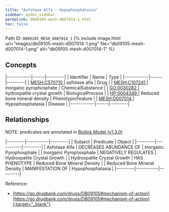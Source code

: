 ```yaml
---
title: "Asfotase Alfa - Hypophosphatasia"
sidebar: mydoc_sidebar
permalink: db09105-mesh-d007014-1.html
toc: false 
---
```



Path ID: `DB09105_MESH_D007014_1`
{% include image.html url="images/db09105-mesh-d007014-1.png" file="db09105-mesh-d007014-1.png" alt="db09105-mesh-d007014-1" %}

## Concepts

|------------|------|---------|
| Identifier | Name | Type    |
|------------|------|---------|
| <a href="https://identifiers.org/MESH:C570710">MESH:C570710 </a> | asfotase alfa | Drug |
| <a href="https://identifiers.org/MESH:C107241">MESH:C107241 </a> | inorgainc pyrophosphate | ChemicalSubstance |
| <a href="https://identifiers.org/GO:0030282">GO:0030282 </a> | hydroxpatite crystal growth | BiologicalProcess |
| <a href="https://identifiers.org/HP:0004349">HP:0004349 </a> | Reduced bone mineral density | PhenotypicFeature |
| <a href="https://identifiers.org/MESH:D007014">MESH:D007014 </a> | Hypophosphatasia | Disease |
|------------|------|---------|

## Relationships


NOTE: predicates are annotated in <a href="https://github.com/biolink/biolink-model/releases/tag/v1.3.0">Biolink Model (v1.3.0)</a>

|---------|-----------|---------|
| Subject | Predicate | Object  |
|---------|-----------|---------|
| Asfotase Alfa | DECREASES ABUNDANCE OF | Inorgainc Pyrophosphate |
| Inorgainc Pyrophosphate | NEGATIVELY REGULATES | Hydroxpatite Crystal Growth |
| Hydroxpatite Crystal Growth | HAS PHENOTYPE | Reduced Bone Mineral Density |
| Reduced Bone Mineral Density | MANIFESTATION OF | Hypophosphatasia |
|---------|-----------|---------|

Reference:
  - [https://go.drugbank.com/drugs/DB09105#mechanism-of-action](https://go.drugbank.com/drugs/DB09105#mechanism-of-action){:target="_blank"}